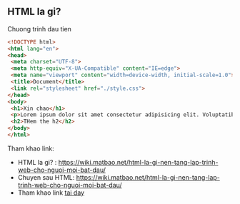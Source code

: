 ##  HTML la gi?
 Chuong trinh dau tien
 ```html
<!DOCTYPE html>
<html lang="en">
<head>
  <meta charset="UTF-8">
  <meta http-equiv="X-UA-Compatible" content="IE=edge">
  <meta name="viewport" content="width=device-width, initial-scale=1.0">
  <title>Document</title>
  <link rel="stylesheet" href="./style.css">
</head>
<body>
  <h1>Xin chao</h1>
  <p>Lorem ipsum dolor sit amet consectetur adipisicing elit. Voluptatibus ab totam dolor nobis culpa excepturi repellendus velit esse aperiam, illum id, incidunt harum corrupti blanditiis odio explicabo iusto animi consequuntur.</p>
  <h2>THem the h2</h2>
</body>
</html>
 ```

 Tham khao link:
 - HTML la gi? : 
 https://wiki.matbao.net/html-la-gi-nen-tang-lap-trinh-web-cho-nguoi-moi-bat-dau/
 - Chuyen sau HTML:
 https://wiki.matbao.net/html-la-gi-nen-tang-lap-trinh-web-cho-nguoi-moi-bat-dau/
 - Tham khao link [tai day](https://wiki.matbao.net/html-la-gi-nen-tang-lap-trinh-web-cho-nguoi-moi-bat-dau)